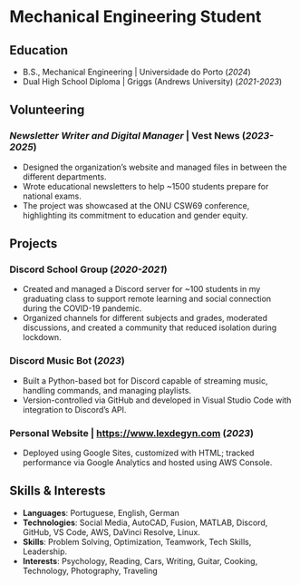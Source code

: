 # Mechanical Engineering Student

## Education	        		
- B.S., Mechanical Engineering | Universidade do Porto (_2024_)
- Dual High School Diploma | Griggs (Andrews University) (_2021-2023_)


## Volunteering
### *Newsletter Writer and Digital Manager* | Vest News (_2023-2025_)		                                                                                     
- Designed the organization’s website and managed files in between the different departments.
- Wrote educational newsletters to help ~1500 students prepare for national exams. 
- The project was showcased at the ONU CSW69 conference, highlighting its commitment to education and
gender equity.

## Projects

### Discord School Group (_2020-2021_)
- Created and managed a Discord server for ~100 students in my graduating class to support remote learning and social connection during the COVID-19 pandemic.
- Organized channels for different subjects and grades, moderated discussions, and created a community that reduced isolation during lockdown.

### Discord Music Bot (_2023_) 
- Built a Python-based bot for Discord capable of streaming music, handling commands, and managing playlists.
- Version-controlled via GitHub and developed in Visual Studio Code with integration to Discord’s API.

### Personal Website | https://www.lexdegyn.com (_2023_)
- Deployed using Google Sites, customized with HTML; tracked performance via Google Analytics and hosted using AWS Console.

## Skills & Interests
- **Languages**: Portuguese, English, German
- **Technologies**: Social Media, AutoCAD, Fusion, MATLAB, Discord, GitHub, VS Code, AWS, DaVinci Resolve, Linux.
- **Skills**: Problem Solving, Optimization, Teamwork, Tech Skills, Leadership.
- **Interests**: Psychology, Reading, Cars, Writing, Guitar, Cooking, Technology, Photography, Traveling 
